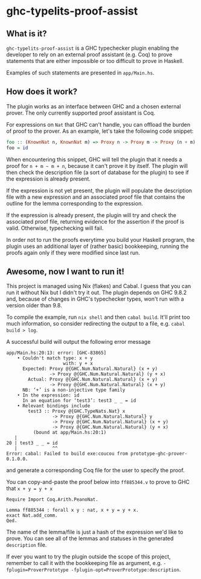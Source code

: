 # ghc-typelits-proof-assist

## What is it?

`ghc-typelits-proof-assist` is a GHC typechecker plugin enabling the developer
to rely on an external proof assistant (e.g. Coq) to prove statements that are
either impossible or too difficult to prove in Haskell.

Examples of such statements are presented in `app/Main.hs`.

## How does it work?

The plugin works as an interface between GHC and a chosen external prover. The
only currently supported proof assistant is Coq.

For expressions on `Nat` that GHC can't handle, you can offload the burden of
proof to the prover. As an example, let's take the following code snippet:

```haskell
foo :: (KnownNat n, KnownNat m) => Proxy n -> Proxy m -> Proxy (n + m) -> Proxy (m + n)
foo = id
```

When encountering this snippet, GHC will tell the plugin that it needs a proof
for `n + m ~ m + n`, because it can't prove it by itself. The plugin will then
check the description file (a sort of database for the plugin) to see if the
expression is already present.

If the expression is not yet present, the plugin will populate the description
file with a new expression and an associated proof file that contains the
outline for the lemma corresponding to the expression.

If the expression is already present, the plugin will try and check the
associated proof file, returning evidence for the assertion if the proof is
valid. Otherwise, typechecking will fail.

In order not to run the proofs everytime you build your Haskell program, the
plugin uses an additional layer of (rather basic) bookkeeping, running the
proofs again only if they were modified since last run.

## Awesome, now I want to run it!

This project is managed using Nix (flakes) and Cabal. I guess that you can
run it without Nix but I didn't try it out. The plugin depends on GHC 9.8.2
and, because of changes in GHC's typechecker types, won't run with a version
older than 9.8.

To compile the example, run `nix shell` and then `cabal build`. It'll print
too much information, so consider redirecting the output to a file, e.g. `cabal
build > log`.

A successful build will output the following error message
```
app/Main.hs:20:13: error: [GHC-83865]
    • Couldn't match type: x + y
                     with: y + x
      Expected: Proxy @{GHC.Num.Natural.Natural} (x + y)
                -> Proxy @{GHC.Num.Natural.Natural} (y + x)
        Actual: Proxy @{GHC.Num.Natural.Natural} (x + y)
                -> Proxy @{GHC.Num.Natural.Natural} (x + y)
      NB: ‘+’ is a non-injective type family
    • In the expression: id
      In an equation for ‘test3’: test3 _ _ = id
    • Relevant bindings include
        test3 :: Proxy @{GHC.TypeNats.Nat} x
                 -> Proxy @{GHC.Num.Natural.Natural} y
                 -> Proxy @{GHC.Num.Natural.Natural} (x + y)
                 -> Proxy @{GHC.Num.Natural.Natural} (y + x)
          (bound at app/Main.hs:20:1)
   |
20 | test3 _ _ = id
   |             ^^
Error: cabal: Failed to build exe:coucou from prototype-ghc-prover-0.1.0.0.
```
and generate a corresponding Coq file for the user to specify the proof.

You can copy-and-paste the proof below into `ff885344.v` to prove to GHC that `x + y = y + x`

```coq
Require Import Coq.Arith.PeanoNat.                
                                                  
Lemma ff885344 : forall x y : nat, x + y = y + x. 
exact Nat.add_comm.                               
Qed.
```

The name of the lemma/file is just a hash of the expression we'd like to prove. You can see all of the lemmas and 
statuses in the generated `description` file.

If ever you want to try the plugin outside the scope of this project, remember
to call it with the bookkeeping file as argument, e.g. `-fplugin=ProverPrototype
-fplugin-opt=ProverPrototype:description`.
